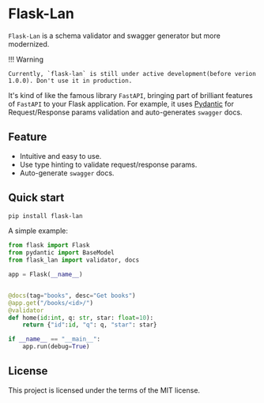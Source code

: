 # Flask-Lan

`Flask-Lan` is a schema validator and swagger generator but more modernized.

!!! Warning

    Currently, `flask-lan` is still under active development(before verion 1.0.0). Don't use it in production.

It's kind of like the famous library `FastAPI`, bringing part of brilliant features of `FastAPI` to your Flask application.
For example, it uses [Pydantic](https://github.com/samuelcolvin/pydantic) for Request/Response params validation and auto-generates `swagger` docs.

## Feature

-   Intuitive and easy to use.
-   Use type hinting to validate request/response params.
-   Auto-generate `swagger` docs.

## Quick start

```bash
pip install flask-lan
```

A simple example:

```python
from flask import Flask
from pydantic import BaseModel
from flask_lan import validator, docs

app = Flask(__name__)


@docs(tag="books", desc="Get books")
@app.get("/books/<id>/")
@validator
def home(id:int, q: str, star: float=10):
    return {"id":id, "q": q, "star": star}

if __name__ == "__main__":
    app.run(debug=True)

```

## License

This project is licensed under the terms of the MIT license.
